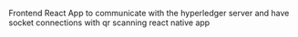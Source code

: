 Frontend React App to communicate with the hyperledger server and have socket connections with qr scanning react native app
